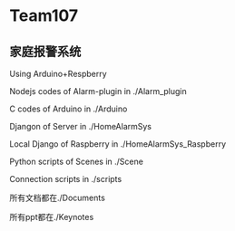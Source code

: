 # Team107

## 家庭报警系统

Using Arduino+Respberry

Nodejs codes of Alarm-plugin in ./Alarm_plugin

C codes of Arduino in ./Arduino

Djangon of Server in ./HomeAlarmSys

Local Django of Raspberry in ./HomeAlarmSys_Raspberry

Python scripts of Scenes in ./Scene

Connection scripts in ./scripts


所有文档都在./Documents

所有ppt都在./Keynotes